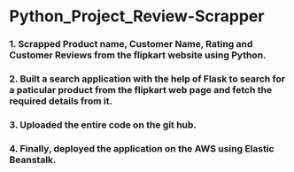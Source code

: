 # Python_Project_Review-Scrapper

### 1. Scrapped Product name, Customer Name, Rating and Customer Reviews from the flipkart website using Python.
### 2. Built a search application with the help of Flask to search for a paticular product from the flipkart web page and fetch the required details from it.
### 3. Uploaded the entire code on the git hub.
### 4. Finally, deployed the application on the AWS using Elastic Beanstalk.
